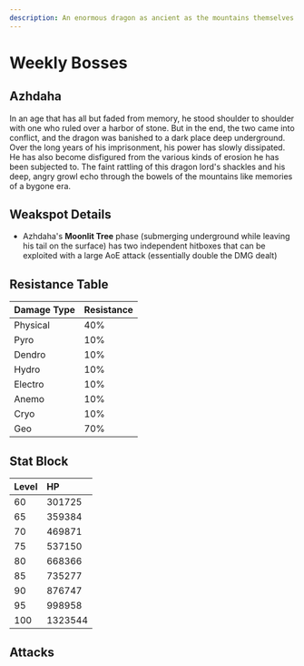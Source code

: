 ```yaml
---
description: An enormous dragon as ancient as the mountains themselves..
---
```


# Weekly Bosses

## Azhdaha

In an age that has all but faded from memory, he stood shoulder to shoulder with one who ruled over a harbor of stone. But in the end, the two came into conflict, and the dragon was banished to a dark place deep underground. Over the long years of his imprisonment, his power has slowly dissipated. He has also become disfigured from the various kinds of erosion he has been subjected to. The faint rattling of this dragon lord's shackles and his deep, angry growl echo through the bowels of the mountains like memories of a bygone era.

## Weakspot Details

* Azhdaha's **Moonlit Tree** phase (submerging underground while leaving his tail on the surface) has two independent hitboxes that can be exploited with a large AoE attack (essentially double the DMG dealt)

## Resistance Table

| Damage Type | Resistance |
| :--- | :--- |
| Physical | 40% |
| Pyro | 10% |
| Dendro | 10% |
| Hydro | 10% |
| Electro | 10% |
| Anemo | 10% |
| Cryo | 10% |
| Geo | 70% |

## Stat Block

| Level | HP |
| :--- | :--- |
| 60 | 301725 |
| 65 | 359384 |
| 70 | 469871 |
| 75 | 537150 |
| 80 | 668366 |
| 85 | 735277 |
| 90 | 876747 |
| 95 | 998958 |
| 100 | 1323544 |

## Attacks
